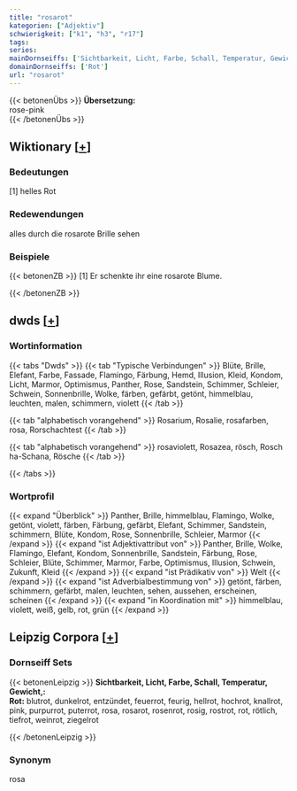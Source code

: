 ```yaml
---
title: "rosarot"
kategorien: ["Adjektiv"]
schwierigkeit: ["k1", "h3", "r17"]
tags:
series:
mainDornseiffs: ['Sichtbarkeit, Licht, Farbe, Schall, Temperatur, Gewicht,']
domainDornseiffs: ['Rot']
url: "rosarot"
---
```


{{< betonenÜbs >}}
**Übersetzung:**  
rose-pink  
{{< /betonenÜbs >}}

## Wiktionary [[+](https://de.wiktionary.org/wiki/rosarot)]

### Bedeutungen
[1] helles Rot  

### Redewendungen
alles durch die rosarote Brille sehen  

### Beispiele
{{< betonenZB >}}
[1] Er schenkte ihr eine rosarote Blume.  

{{< /betonenZB >}}


## dwds [[+](https://www.dwds.de/wb/rosarot)]

### Wortinformation
{{< tabs "Dwds" >}}
{{< tab "Typische Verbindungen" >}}
Blüte, Brille, Elefant, Farbe, Fassade, Flamingo, Färbung, Hemd, Illusion, Kleid, Kondom, Licht, Marmor, Optimismus, Panther, Rose, Sandstein, Schimmer, Schleier, Schwein, Sonnenbrille, Wolke, färben, gefärbt, getönt, himmelblau, leuchten, malen, schimmern, violett
{{< /tab >}}

{{< tab "alphabetisch vorangehend" >}}
Rosarium, Rosalie, rosafarben, rosa, Rorschachtest
{{< /tab >}}

{{< tab "alphabetisch vorangehend" >}}
rosaviolett, Rosazea, rösch, Rosch ha-Schana, Rösche
{{< /tab >}}

{{< /tabs >}}

### Wortprofil
{{< expand "Überblick" >}} Panther, Brille, himmelblau, Flamingo, Wolke, getönt, violett, färben, Färbung, gefärbt, Elefant, Schimmer, Sandstein, schimmern, Blüte, Kondom, Rose, Sonnenbrille, Schleier, Marmor {{< /expand >}}
{{< expand "ist Adjektivattribut von" >}} Panther, Brille, Wolke, Flamingo, Elefant, Kondom, Sonnenbrille, Sandstein, Färbung, Rose, Schleier, Blüte, Schimmer, Marmor, Farbe, Optimismus, Illusion, Schwein, Zukunft, Kleid {{< /expand >}}
{{< expand "ist Prädikativ von" >}} Welt {{< /expand >}}
{{< expand "ist Adverbialbestimmung von" >}} getönt, färben, schimmern, gefärbt, malen, leuchten, sehen, aussehen, erscheinen, scheinen {{< /expand >}}
{{< expand "in Koordination mit" >}} himmelblau, violett, weiß, gelb, rot, grün {{< /expand >}}

## Leipzig Corpora [[+](https://corpora.uni-leipzig.de/en/res?word=rosarot&corpusId=deu_newscrawl-public_2018)]

### Dornseiff Sets
{{< betonenLeipzig >}}
**Sichtbarkeit, Licht, Farbe, Schall, Temperatur, Gewicht,:**  
**Rot:** blutrot, dunkelrot, entzündet, feuerrot, feurig, hellrot, hochrot, knallrot, pink, purpurrot, puterrot, rosa, rosarot, rosenrot, rosig, rostrot, rot, rötlich, tiefrot, weinrot, ziegelrot  

{{< /betonenLeipzig >}}

### Synonym
rosa

